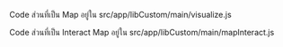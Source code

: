 Code ส่วนที่เป็น Map อยู่ใน src/app/libCustom/main/visualize.js

Code ส่วนที่เป็น Interact Map อยู่ใน src/app/libCustom/main/mapInteract.js